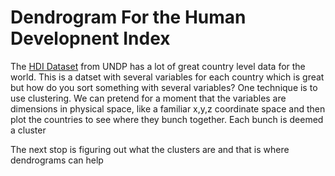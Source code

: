 # Dendrogram For the Human Developnent Index
The [HDI Dataset](http://hdr.undp.org/sites/default/files/hdi_series_cartagena.xlsx) from UNDP has a lot of great country level data for the world. This is a datset with several variables for each country which is great but how do you sort something with several variables? One technique is to use clustering. We can pretend for a moment that the variables are dimensions in physical space, like a familiar x,y,z coordinate space and then plot the countries to see where they bunch together. Each bunch is deemed a cluster

The next stop is figuring out what the clusters are and that is where dendrograms can help


